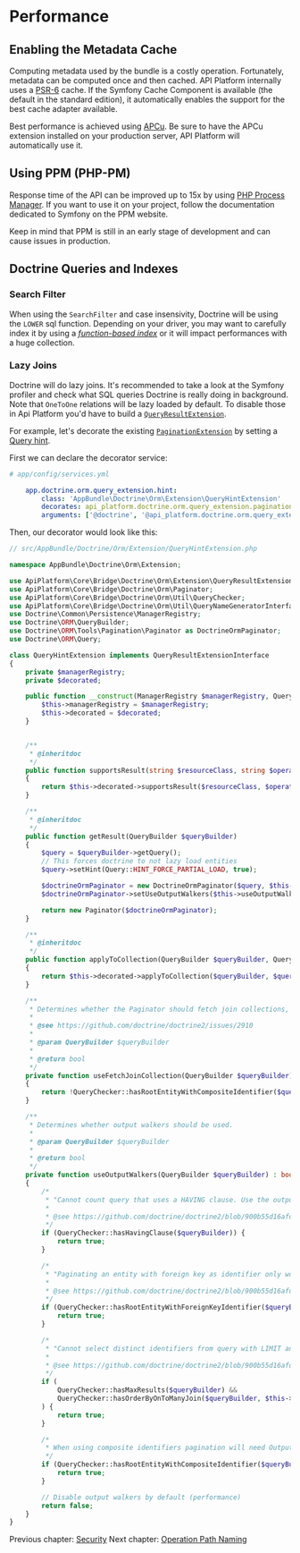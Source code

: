 # Performance

## Enabling the Metadata Cache

Computing metadata used by the bundle is a costly operation. Fortunately, metadata can be computed once and then cached.
API Platform internally uses a [PSR-6](http://www.php-fig.org/psr/psr-6/) cache. If the Symfony Cache Component is available
(the default in the standard edition), it automatically enables the support for the best cache adapter available.

Best performance is achieved using [APCu](https://github.com/krakjoe/apcu). Be sure to have the APCu extension installed
on your production server, API Platform will automatically use it.

## Using PPM (PHP-PM)

Response time of the API can be improved up to 15x by using [PHP Process Manager](https://github.com/php-pm/php-pm). If
you want to use it on your project, follow the documentation dedicated to Symfony on the PPM website.

Keep in mind that PPM is still in an early stage of development and can cause issues in production.

## Doctrine Queries and Indexes

### Search Filter

When using the `SearchFilter` and case insensivity, Doctrine will be using the `LOWER` sql function. Depending on your driver, you may want to carefully index it by using a [*function-based index*](http://use-the-index-luke.com/sql/where-clause/functions/case-insensitive-search) or it will impact performances with a huge collection.

### Lazy Joins

Doctrine will do lazy joins. It's recommended to take a look at the Symfony profiler and check what SQL queries Doctrine is really doing in background. Note that `OneToOne` relations will be lazy loaded by default. To disable those in Api Platform you'd have to build a [`QueryResultExtension`](https://github.com/api-platform/core/blob/master/src/Bridge/Doctrine/Orm/Extension/QueryResultExtensionInterface.php).

For example, let's decorate the existing [`PaginationExtension`](https://github.com/api-platform/core/blob/master/src/Bridge/Doctrine/Orm/Extension/PaginationExtension.php) by setting a [Query hint](http://docs.doctrine-project.org/projects/doctrine-orm/en/latest/reference/dql-doctrine-query-language.html#query-hints).

First we can declare the decorator service:

```yaml
# app/config/services.yml

    app.doctrine.orm.query_extension.hint:
        class: 'AppBundle\Doctrine\Orm\Extension\QueryHintExtension'
        decorates: api_platform.doctrine.orm.query_extension.pagination
        arguments: ['@doctrine', '@api_platform.doctrine.orm.query_extension.hint.inner']
```

Then, our decorator would look like this:

```php
// src/AppBundle/Doctrine/Orm/Extension/QueryHintExtension.php

namespace AppBundle\Doctrine\Orm\Extension;

use ApiPlatform\Core\Bridge\Doctrine\Orm\Extension\QueryResultExtensionInterface;
use ApiPlatform\Core\Bridge\Doctrine\Orm\Paginator;
use ApiPlatform\Core\Bridge\Doctrine\Orm\Util\QueryChecker;
use ApiPlatform\Core\Bridge\Doctrine\Orm\Util\QueryNameGeneratorInterface;
use Doctrine\Common\Persistence\ManagerRegistry;
use Doctrine\ORM\QueryBuilder;
use Doctrine\ORM\Tools\Pagination\Paginator as DoctrineOrmPaginator;
use Doctrine\ORM\Query;

class QueryHintExtension implements QueryResultExtensionInterface
{
    private $managerRegistry;
    private $decorated;

    public function __construct(ManagerRegistry $managerRegistry, QueryResultExtensionInterface $decorated) {
        $this->managerRegistry = $managerRegistry;
        $this->decorated = $decorated;
    }


    /**
     * @inheritdoc
     */
    public function supportsResult(string $resourceClass, string $operationName = null) : bool
    {
        return $this->decorated->supportsResult($resourceClass, $operationName);
    }

    /**
     * @inheritdoc
     */
    public function getResult(QueryBuilder $queryBuilder)
    {
        $query = $queryBuilder->getQuery();
        // This forces doctrine to not lazy load entities
        $query->setHint(Query::HINT_FORCE_PARTIAL_LOAD, true);

        $doctrineOrmPaginator = new DoctrineOrmPaginator($query, $this->useFetchJoinCollection($queryBuilder));
        $doctrineOrmPaginator->setUseOutputWalkers($this->useOutputWalkers($queryBuilder));

        return new Paginator($doctrineOrmPaginator);
    }

    /**
     * @inheritdoc
     */
    public function applyToCollection(QueryBuilder $queryBuilder, QueryNameGeneratorInterface $queryNameGenerator, string $resourceClass, string $operationName = null)
    {
        return $this->decorated->applyToCollection($queryBuilder, $queryNameGenerator, $resourceClass, $operationName);
    }

    /**
     * Determines whether the Paginator should fetch join collections, if the root entity uses composite identifiers it should not.
     *
     * @see https://github.com/doctrine/doctrine2/issues/2910
     *
     * @param QueryBuilder $queryBuilder
     *
     * @return bool
     */
    private function useFetchJoinCollection(QueryBuilder $queryBuilder): bool
    {
        return !QueryChecker::hasRootEntityWithCompositeIdentifier($queryBuilder, $this->managerRegistry);
    }

    /**
     * Determines whether output walkers should be used.
     *
     * @param QueryBuilder $queryBuilder
     *
     * @return bool
     */
    private function useOutputWalkers(QueryBuilder $queryBuilder) : bool
    {
        /*
         * "Cannot count query that uses a HAVING clause. Use the output walkers for pagination"
         *
         * @see https://github.com/doctrine/doctrine2/blob/900b55d16afdcdeb5100d435a7166d3a425b9873/lib/Doctrine/ORM/Tools/Pagination/CountWalker.php#L50
         */
        if (QueryChecker::hasHavingClause($queryBuilder)) {
            return true;
        }

        /*
         * "Paginating an entity with foreign key as identifier only works when using the Output Walkers. Call Paginator#setUseOutputWalkers(true) before iterating the paginator."
         *
         * @see https://github.com/doctrine/doctrine2/blob/900b55d16afdcdeb5100d435a7166d3a425b9873/lib/Doctrine/ORM/Tools/Pagination/LimitSubqueryWalker.php#L87
         */
        if (QueryChecker::hasRootEntityWithForeignKeyIdentifier($queryBuilder, $this->managerRegistry)) {
            return true;
        }

        /*
         * "Cannot select distinct identifiers from query with LIMIT and ORDER BY on a column from a fetch joined to-many association. Use output walkers."
         *
         * @see https://github.com/doctrine/doctrine2/blob/900b55d16afdcdeb5100d435a7166d3a425b9873/lib/Doctrine/ORM/Tools/Pagination/LimitSubqueryWalker.php#L149
         */
        if (
            QueryChecker::hasMaxResults($queryBuilder) &&
            QueryChecker::hasOrderByOnToManyJoin($queryBuilder, $this->managerRegistry)
        ) {
            return true;
        }

        /*
         * When using composite identifiers pagination will need Output walkers
         */
        if (QueryChecker::hasRootEntityWithCompositeIdentifier($queryBuilder, $this->managerRegistry)) {
            return true;
        }

        // Disable output walkers by default (performance)
        return false;
    }
}
```

Previous chapter: [Security](security.md)
Next chapter: [Operation Path Naming](operation-path-naming.md)
